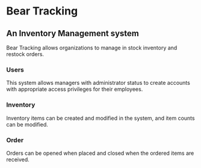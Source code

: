 # Bear Tracking
## An Inventory Management system

Bear Tracking allows organizations to manage in stock inventory and restock orders. 

### Users
This system allows managers with administrator status to create accounts with appropriate access privileges for their employees.

### Inventory
Inventory items can be created and modified in the system, and item counts can be modified. 

### Order
Orders can be opened when placed and closed when the ordered items are received.
